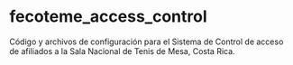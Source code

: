 # fecoteme_access_control

Código y archivos de configuración para el Sistema de Control de acceso de afiliados a la Sala Nacional de Tenis de Mesa, Costa Rica.
